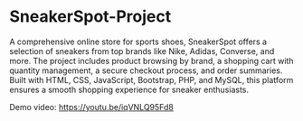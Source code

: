 # SneakerSpot-Project
A comprehensive online store for sports shoes, SneakerSpot offers a selection of sneakers from top brands like Nike, Adidas, Converse, and more. The project includes product browsing by brand, a shopping cart with quantity management, a secure checkout process, and order summaries. Built with HTML, CSS, JavaScript, Bootstrap, PHP, and MySQL, this platform ensures a smooth shopping experience for sneaker enthusiasts.

Demo video:
https://youtu.be/iqVNLQ95Fd8
